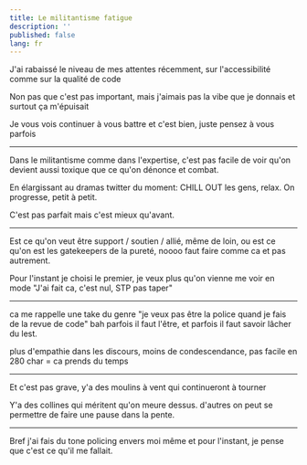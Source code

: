 ```yaml
---
title: Le militantisme fatigue
description: ''
published: false
lang: fr
---
```


J'ai rabaissé le niveau de mes attentes récemment, sur l'accessibilité comme sur la qualité de code

Non pas que c'est pas important, mais j'aimais pas la vibe que je donnais et surtout ça m'épuisait

Je vous vois continuer à vous battre et c'est bien, juste pensez à vous parfois

---

Dans le militantisme comme dans l'expertise, c'est pas facile de voir qu'on devient aussi toxique que ce qu'on dénonce et combat.

En élargissant au dramas twitter du moment: CHILL OUT les gens, relax. On progresse, petit à petit. 

C'est pas parfait mais c'est mieux qu'avant.

---

Est ce qu'on veut être support / soutien / allié, même de loin, ou est ce qu'on est les gatekeepers de la pureté, noooo faut faire comme ca et pas autrement.

Pour l'instant je choisi le premier, je veux plus qu'on vienne me voir en mode "J'ai fait ca, c'est nul, STP pas taper"

---

ca me rappelle une take du genre "je veux pas être la police quand je fais de la revue de code"  bah parfois il faut l'être, et parfois il faut savoir lâcher du lest.

plus d'empathie dans les discours, moins de condescendance, pas facile en 280 char = ca prends du temps

---

Et c'est pas grave, y'a des moulins à vent qui continueront à tourner 

Y'a des collines qui méritent qu'on meure dessus. d'autres on peut se permettre de faire une pause dans la pente.

---

Bref j'ai fais du tone policing envers moi même et pour l'instant, je pense que c'est ce qu'il me fallait.
